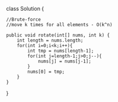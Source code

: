 
class Solution {

    //Brute-force
    //move k times for all elements - O(k^n)
    
    public void rotate(int[] nums, int k) {
        int length = nums.length;
        for(int i=0;i<k;i++){
            int tmp = nums[length-1];
            for(int j=length-1;j>0;j--){
                nums[j] = nums[j-1];
            }
            nums[0] = tmp;
        }
    }
}